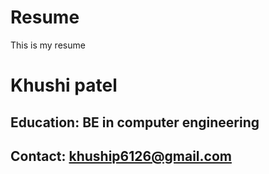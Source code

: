 # Resume
This is my resume 
# Khushi patel
## Education: BE in computer engineering 
## Contact: khuship6126@gmail.com


